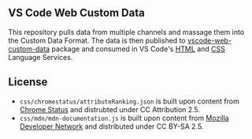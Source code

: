 ## VS Code Web Custom Data

This repository pulls data from multiple channels and massage them into the Custom Data Format. The data is then published to [vscode-web-custom-data](https://www.npmjs.com/package/vscode-web-custom-data) package and consumed in VS Code's [HTML](https://github.com/Microsoft/vscode-html-languageservice) and [CSS](https://github.com/Microsoft/vscode-css-languageservice) Language Services.

## License

- `css/chromestatus/attributeRanking.json` is built upon content from [Chrome Status](https://www.chromestatus.com/metrics/css/popularity) and distrubted under CC Attribution 2.5.
- `css/mdn/mdn-documentation.js` is built upon content from [Mozilla Developer Network](https://developer.mozilla.org/en-US/docs/Web)
and distributed under CC BY-SA 2.5.